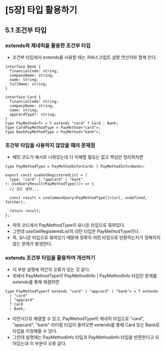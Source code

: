 # [5장] 타입 활용하기
## 5.1 조건부 타입
### extends와 제네릭을 활용한 조건부 타입
- 조건부 타입에서 extends를 사용할 때는 자바스크립트 삼항 연산자와 함께 쓴다.
```tsx
interface Bank {
  financialCode: string;
  companyName: string;
  name: string;
  fullName: string;
}

interface Card {
  financialCode: string;
  companyName: string;
  name: string;
  appCardType?: string;
}
type PayMethod<T> = T extends "card" ? Card : Bank;
type CardPayMethodType = PayMethod<"card">;
type BankPayMethodType = PayMethod<"bank">;
```
### 조건부 타입을 사용하지 않았을 떄의 문제점
- 배민 코드가 예시로 나와있는데 다 이해할 필요는 없고 핵심만 정리하자면
```tsx
type PayMethodType = PayMethodInfo<Card> | PayMethodInfo<Bank>;

export const useGetRegisteredList = (
  type: "card" | "appcard" | "bank"
): UseQueryResult<PayMethodType[])> => {
  // 코드 생략...

  const result = useCommonQuery<PayMethodType[]>(url, undefined, fetcher);

  return result;
};
```
- 위의 코드에서 PayMethodType이 유니온 타입으로 묶여있다.
- 그런데 useGetRegisteredList의 리턴 타입은 PayMethodType이다.
- 즉, 유니온 타입으로 묶여있기 때문에 정확히 어떤 타입으로 반환하는지가 정해지지 않는 문제가 발생한다.
### extends 조건부 타입을 활용하여 개선하기
- 이 부분 설명에 약간의 오류가 있는 것 같다.
- 위에서 PayMethodType이 PayMethodInfo<Card> | PayMethodInfo<Bank> 타입인 문제를 extends를 통해 해결하면
```tsx
type PayMethodType<T extends "card" | "appcard" | "bank"> = T extends
  | "card"
  | "appcard"
  ? Card
  : Bank;
```
- 이런식으로 해결할 수 있고, PayMehodType의 제네릭 타입으로 "card", "appcard", "bank" 리터럴 타입이 들어오면 extends를 통해 Card 또는 Bank로 타입을 지정해줄 수 있다.
- 그런데 설명에는 PayMethodInfo<Card> 타입과 PayMethodInfo<Bank> 타입을 반환한다고 되어있는데 이 부분이 오류 같다.
